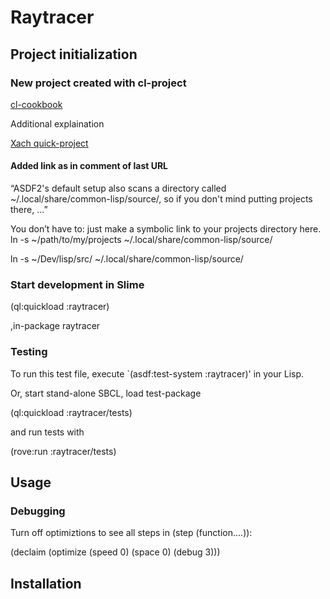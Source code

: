 # Raytracer

## Project initialization

### New project created with cl-project

[cl-cookbook](https://lispcookbook.github.io/cl-cookbook/getting-started.html)

Additional explaination

[Xach quick-project](https://xach.livejournal.com/278047.html)

#### Added link as in comment of last URL

“ASDF2's default setup also scans a directory called ~/.local/share/common-lisp/source/, 
so if you don't mind putting projects there, …”

You don’t have to: just make a symbolic link to your projects directory here.
ln -s ~/path/to/my/projects ~/.local/share/common-lisp/source/

ln -s ~/Dev/lisp/src/ ~/.local/share/common-lisp/source/

### Start development in Slime

(ql:quickload :raytracer)

,in-package raytracer

### Testing

To run this test file, execute `(asdf:test-system :raytracer)' in your Lisp.

Or, start stand-alone SBCL, load test-package

(ql:quickload :raytracer/tests)

and run tests with

(rove:run :raytracer/tests)


## Usage
### Debugging

Turn off optimiztions to see all steps in (step (function....)):

(declaim (optimize (speed 0) (space 0) (debug 3)))

## Installation
 
